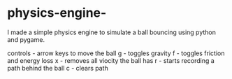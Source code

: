 # physics-engine-
I made a simple physics engine to simulate a ball bouncing using python and pygame. 

controls - 
arrow keys to move the ball 
g - toggles gravity 
f - toggles friction and energy loss 
x - removes all viocity the ball has
r - starts recording a path behind the ball 
c - clears path 

